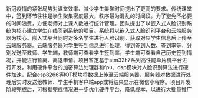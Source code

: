 新冠疫情的紧张局势对课堂效率、减少学生集聚时间提出了更高的要求。传统课堂中，签到环节往往是学生聚集密度最大，秩序最为混乱的时间段。为了避免不必要的时间浪费，方便老师对上课人数进行统计管理。团队提出了以嵌入式人脸识别系统为核心建立学生在线签到系统的项目。系统将以嵌入式人脸识别平台和云端服务器为核心。嵌入式平台同时对多名学生进行人脸识别，获取对应学生信息后上传至云端服务器。云端服务器对学生签到信息进行处理，得到签到人数、签到率等，分别发送至教师、学生端，教师端可查看学生签到率，学生端可查看自己历史签到情况，并能进行暂离、离退申请。项目暂定基于stm32h7系列高性能单片机平台进行开发，利用硬件平台的加密算法处理器和fpu、dsp模块对人脸识别算法进行硬件加速，配合esp8266等IOT模块将数据上传至云端服务器，服务器对数据进行处理后实时发送给教师、学生手机客户端app或将结果显示在微信小程序。项目开发阶段完成后，可根据完成情况进一步优化硬件平台、降低成本，以进行大批量推广